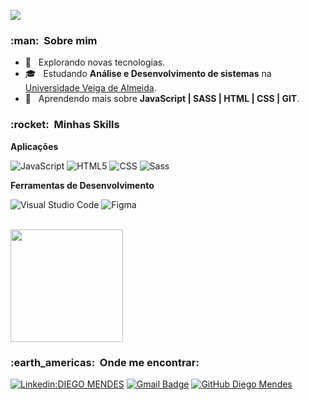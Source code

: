 ![](https://komarev.com/ghpvc/?username=diegom-silva&color=006bed)

<h3> :man: &nbsp;Sobre mim </h3>

- 🤔 &nbsp; Explorando novas tecnologias.
- 🎓 &nbsp; Estudando **Análise e Desenvolvimento de sistemas** na <a href="https://www.uva.br/">Universidade Veiga de Almeida</a>.
- 🌱 &nbsp; Aprendendo mais sobre **JavaScript | SASS | HTML | CSS | GIT**.

<h3> :rocket: &nbsp;Minhas Skills </h3>

**Aplicações**

  ![JavaScript](https://img.shields.io/badge/-JavaScript-333333?style=flat&logo=javascript)
  ![HTML5](https://img.shields.io/badge/-HTML5-333333?style=flat&logo=HTML5)
  ![CSS](https://img.shields.io/badge/-CSS-333333?style=flat&logo=CSS3&logoColor=1572B6)
  ![Sass](https://img.shields.io/badge/-Sass-333333?style=flat&logo=sass)

**Ferramentas de Desenvolvimento**

  ![Visual Studio Code](https://img.shields.io/badge/-Visual%20Studio%20Code-333333?style=flat&logo=visual-studio-code&logoColor=007ACC)
  ![Figma](https://img.shields.io/badge/-Figma-333333?style=flat&logo=figma&logoColor=007ACC)

<br/>

<a href="https://github.com/diegom-silva">
  <img height="180em" src="https://github-readme-stats.vercel.app/api?username=diegom-silva&theme=tokyonight&show_icons=true" />
</a>

<br/>

<h3> :earth_americas: &nbsp;Onde me encontrar: </h3> 

[![Linkedin:DIEGO MENDES](https://img.shields.io/badge/-Diego-blue?style=flat-square&logo=Linkedin&logoColor=white&link=https://www.linkedin.com/in/diego-mendes-silva)](https://www.linkedin.com/in/diego-mendes-silva)
[![Gmail Badge](https://img.shields.io/badge/-Email-006bed?style=flat-square&logo=Gmail&logoColor=white&link=mailto:diego-mendes-10@live.com)](mailto:diego-mendes-10@live.com)
[![GitHub Diego Mendes]( https://img.shields.io/github/followers/diegom-silva?label=follow&style=social)](https://www.github.com/diegom-silva)
